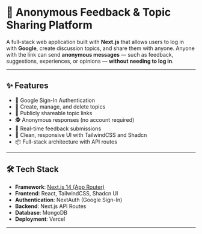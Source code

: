 # 📝 Anonymous Feedback & Topic Sharing Platform

A full-stack web application built with **Next.js** that allows users to log in with **Google**, create discussion topics, and share them with anyone. Anyone with the link can send **anonymous messages** — such as feedback, suggestions, experiences, or opinions — **without needing to log in**.

---

## ✨ Features

- 🔐 Google Sign-In Authentication
- 🧵 Create, manage, and delete topics
- 🔗 Publicly shareable topic links
- 🕵️ Anonymous responses (no account required)
- 💬 Real-time feedback submissions
- 🎨 Clean, responsive UI with TailwindCSS and Shadcn
- 📦 Full-stack architecture with API routes

---

## 🛠️ Tech Stack

- **Framework**: [Next.js 14 (App Router)](https://nextjs.org/docs)
- **Frontend**: React, TailwindCSS, Shadcn UI
- **Authentication**: NextAuth (Google Sign-In)
- **Backend**: Next.js API Routes
- **Database**:  MongoDB
- **Deployment**: Vercel

---
